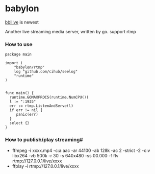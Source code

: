 babylon
=======
[bbllive](https://github.com/gqf2008/bbllive) is newest

Another live streaming media server, written by go. support rtmp
### How to use

```
package main

import (
	"babylon/rtmp"
	log "github.com/cihub/seelog"
	"runtime"
)


func main() {
  runtime.GOMAXPROCS(runtime.NumCPU())
  l := ":1935"
  err := rtmp.ListenAndServe(l)
  if err != nil {	
     panic(err)		
  }
  select {}
}
```
### How to publish/play streaming#
* ffmpeg -i xxxx.mp4 -c:a aac -ar 44100 -ab 128k -ac 2 -strict -2 -c:v libx264 -vb 500k -r 30 -s 640x480 -ss 00.000 -f flv rtmp://127.0.0.1/live/xxxx
* ffplay -i rtmp://127.0.0.1/live/xxxx

   

